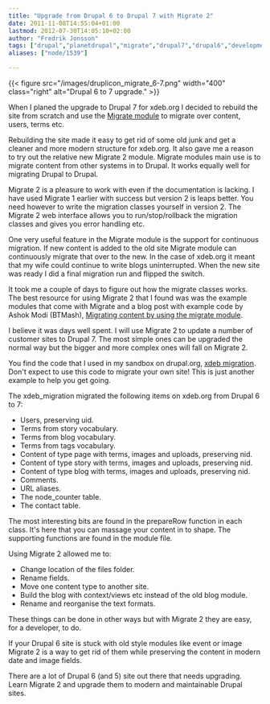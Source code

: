 ```yaml
---
title: "Upgrade from Drupal 6 to Drupal 7 with Migrate 2"
date: 2011-11-08T14:55:04+01:00
lastmod: 2012-07-30T14:05:10+02:00
author: "Fredrik Jonsson"
tags: ["drupal","planetdrupal","migrate","drupal7","drupal6","development"]
aliases: ["node/1539"]

---
```


{{< figure src="/images/druplicon_migrate_6-7.png" width="400" class="right" alt="Drupal 6 to 7 upgrade." >}}

When I planed the upgrade to Drupal 7 for xdeb.org I decided to rebuild the site from scratch and use the [Migrate module](http://drupal.org/project/migrate) to migrate over content, users, terms etc.

Rebuilding the site made it easy to get rid of some old junk and get a cleaner and more modern structure for xdeb.org. It also gave me a reason to try out the relative new Migrate 2 module. Migrate modules main use is to migrate content from other systems in to Drupal. It works equally well for migrating Drupal to Drupal.

Migrate 2 is a pleasure to work with even if the documentation is lacking. I have used Migrate 1 earlier with success but version 2 is leaps better. You need however to write the migration classes yourself in version 2. The Migrate 2 web interface allows you to run/stop/rollback the migration classes and gives you error handling etc.

One very useful feature in the Migrate module is the support for continuous migration. If new content is added to the old site Migrate module can continuously migrate that over to the new. In the case of xdeb.org it meant that my wife could continue to write blogs uninterrupted. When the new site was ready I did a final migration run and flipped the switch.

It took me a couple of days to figure out how the migrate classes works. The best resource for using Migrate 2 that I found was was the example modules that come with Migrate and a blog post with example code by Ashok Modi (BTMash), [Migrating content by using the migrate module](http://btmash.com/article/2011-02-25/migrating-content-using-migrate-module).

I believe it was days well spent. I will use Migrate 2 to update a number of customer sites to Drupal 7. The most simple ones can be upgraded the normal way but the bigger and more complex ones will fall on Migrate 2.

You find the code that I used in my sandbox on drupal.org, [xdeb migration](http://drupal.org/sandbox/frjo/1332996). Don't expect to use this code to migrate your own site! This is just another example to help you get going.

The xdeb_migration migrated the following items on xdeb.org from Drupal 6 to 7:

* Users, preserving uid.
* Terms from story vocabulary.
* Terms from blog vocabulary.
* Terms from tags vocabulary.
* Content of type page with terms, images and uploads, preserving nid.
* Content of type story with terms, images and uploads, preserving nid.
* Content of type blog with terms, images and uploads, preserving nid.
* Comments.
* URL aliases.
* The node_counter table.
* The contact table.

The most interesting bits are found in the prepareRow function in each class. It's here that you can massage your content in to shape. The supporting functions are found in the module file.

Using Migrate 2 allowed me to:

* Change location of the files folder.
* Rename fields.
* Move one content type to another site.
* Build the blog with context/views etc instead of the old blog module.
* Rename and reorganise the text formats.

These things can be done in other ways but with Migrate 2 they are easy, for a developer, to do.

If your Drupal 6 site is stuck with old style modules like event or image Migrate 2 is a way to get rid of them while preserving the content in modern date and image fields.

There are a lot of Drupal 6 (and 5) site out there that needs upgrading. Learn Migrate 2 and upgrade them to modern and maintainable Drupal sites.

